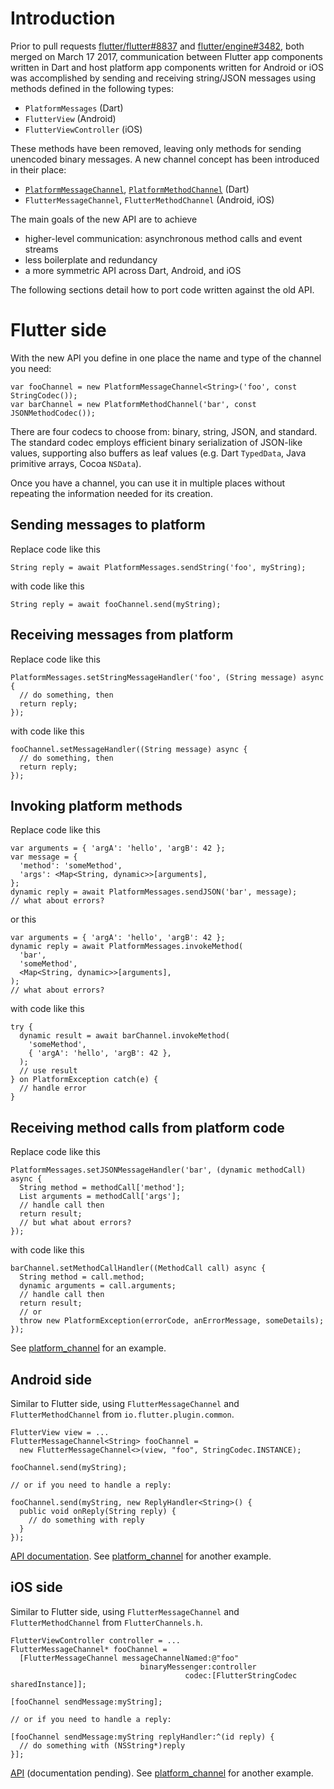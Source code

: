# Introduction
Prior to pull requests [flutter/flutter#8837](https://github.com/flutter/flutter/pull/8837) and [flutter/engine#3482](https://github.com/flutter/engine/pull/3482), both merged on March 17 2017, communication between Flutter app components written in Dart and host platform app components written for Android or iOS was accomplished by sending and receiving string/JSON messages using methods defined in the following types:

* `PlatformMessages` (Dart)
* `FlutterView` (Android)
* `FlutterViewController` (iOS)

These methods have been removed, leaving only methods for sending unencoded binary messages. A new channel concept has been introduced in their place:

* [`PlatformMessageChannel`](https://docs.flutter.io/flutter/services/PlatformMessageChannel-class.html), [`PlatformMethodChannel`](https://docs.flutter.io/flutter/services/PlatformMethodChannel-class.html) (Dart)
* `FlutterMessageChannel`, `FlutterMethodChannel` (Android, iOS)

The main goals of the new API are to achieve

* higher-level communication: asynchronous method calls and event streams
* less boilerplate and redundancy
* a more symmetric API across Dart, Android, and iOS

The following sections detail how to port code written against the old API.

# Flutter side

With the new API you define in one place the name and type of the channel you need:

    var fooChannel = new PlatformMessageChannel<String>('foo', const StringCodec());
    var barChannel = new PlatformMethodChannel('bar', const JSONMethodCodec());

There are four codecs to choose from: binary, string, JSON, and standard. The standard codec employs efficient binary serialization of JSON-like values, supporting also buffers as leaf values (e.g. Dart `TypedData`, Java primitive arrays, Cocoa `NSData`).

Once you have a channel, you can use it in multiple places without repeating the information needed for its creation.

## Sending messages to platform

Replace code like this

    String reply = await PlatformMessages.sendString('foo', myString);

with code like this

    String reply = await fooChannel.send(myString);

## Receiving messages from platform

Replace code like this

    PlatformMessages.setStringMessageHandler('foo', (String message) async {
      // do something, then
      return reply;
    });

with code like this

    fooChannel.setMessageHandler((String message) async {
      // do something, then
      return reply;
    });

## Invoking platform methods

Replace code like this

    var arguments = { 'argA': 'hello', 'argB': 42 };
    var message = {
      'method': 'someMethod',
      'args': <Map<String, dynamic>>[arguments],
    };
    dynamic reply = await PlatformMessages.sendJSON('bar', message);
    // what about errors?

or this

    var arguments = { 'argA': 'hello', 'argB': 42 };
    dynamic reply = await PlatformMessages.invokeMethod(
      'bar',
      'someMethod',
      <Map<String, dynamic>>[arguments],
    );
    // what about errors?

with code like this

    try {
      dynamic result = await barChannel.invokeMethod(
        'someMethod',
        { 'argA': 'hello', 'argB': 42 },
      );
      // use result
    } on PlatformException catch(e) {
      // handle error
    }

## Receiving method calls from platform code

Replace code like this

    PlatformMessages.setJSONMessageHandler('bar', (dynamic methodCall) async {
      String method = methodCall['method'];
      List arguments = methodCall['args'];
      // handle call then
      return result;
      // but what about errors?
    });

with code like this

    barChannel.setMethodCallHandler((MethodCall call) async {
      String method = call.method;
      dynamic arguments = call.arguments;
      // handle call then
      return result;
      // or
      throw new PlatformException(errorCode, anErrorMessage, someDetails);
    });

See [platform_channel](https://github.com/flutter/flutter/blob/master/examples/platform_channel/lib/main.dart) for an example.

## Android side

Similar to Flutter side, using `FlutterMessageChannel` and `FlutterMethodChannel` from `io.flutter.plugin.common`.

    FlutterView view = ...
    FlutterMessageChannel<String> fooChannel = 
      new FlutterMessageChannel<>(view, "foo", StringCodec.INSTANCE);
    
    fooChannel.send(myString);
    
    // or if you need to handle a reply:
    
    fooChannel.send(myString, new ReplyHandler<String>() {
      public void onReply(String reply) {
        // do something with reply
      }
    });

[API documentation](https://docs.flutter.io/javadoc/). See [platform_channel](https://github.com/flutter/flutter/blob/master/examples/platform_channel/android/app/src/main/java/com/example/platformchannel/MainActivity.java) for another example.

## iOS side

Similar to Flutter side, using `FlutterMessageChannel` and `FlutterMethodChannel` from `FlutterChannels.h`.

    FlutterViewController controller = ...
    FlutterMessageChannel* fooChannel =
      [FlutterMessageChannel messageChannelNamed:@"foo"
                                 binaryMessenger:controller
                                           codec:[FlutterStringCodec sharedInstance]];
    
    [fooChannel sendMessage:myString];
    
    // or if you need to handle a reply:
    
    [fooChannel sendMessage:myString replyHandler:^(id reply) {
      // do something with (NSString*)reply
    }];
    

[API](https://github.com/flutter/engine/tree/master/shell/platform/darwin/ios/framework/Headers) (documentation pending). See [platform_channel](https://github.com/flutter/flutter/blob/master/examples/platform_channel/ios/Runner/AppDelegate.m) for another example.